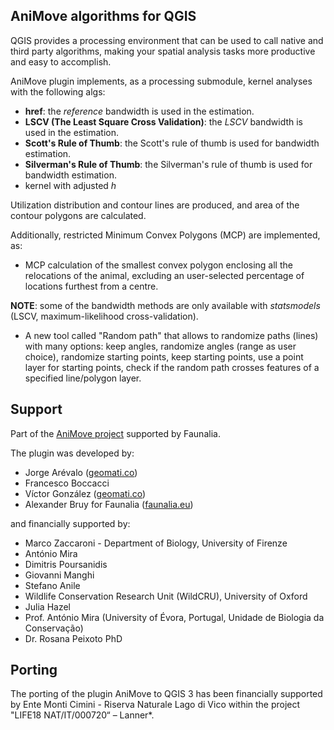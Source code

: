 AniMove algorithms for QGIS
---------------------------
QGIS provides a processing environment that can be used to call native and third
party algorithms, making your spatial analysis tasks more productive and easy to
accomplish.

AniMove plugin implements, as a processing submodule, kernel analyses with the
following algs:

* **href**: the *reference* bandwidth is used in the estimation.
* **LSCV (The Least Square Cross Validation)**: the *LSCV* bandwidth is used in
  the estimation.
* **Scott's Rule of Thumb**: the Scott's rule of thumb is used for bandwidth
  estimation.
* **Silverman's Rule of Thumb**: the Silverman's rule of thumb is used for
  bandwidth estimation.
* kernel with adjusted *h*

Utilization distribution and contour lines are produced, and area of the contour
polygons are calculated.

Additionally, restricted Minimum Convex Polygons (MCP) are implemented, as:

* MCP calculation of the smallest convex polygon enclosing all the relocations
  of the animal, excluding an user-selected percentage of locations furthest
  from a centre.

**NOTE**: some of the bandwidth methods are only available with *statsmodels*
(LSCV, maximum-likelihood cross-validation).

* A new tool called "Random path" that allows to randomize paths (lines) with many options:
keep angles, randomize angles (range as user choice), randomize starting points,
keep starting points, use a point layer for starting points, check if the random
path crosses features of a specified line/polygon layer.


Support
-------

Part of the [AniMove project](http://www.faunalia.it/animove) supported by
Faunalia.

The plugin was developed by:

* Jorge Arévalo ([geomati.co](http://geomati.co))
* Francesco Boccacci
* Víctor González ([geomati.co](http://geomati.co))
* Alexander Bruy for Faunalia ([faunalia.eu](http://www.faunalia.eu))

and financially supported by:

* Marco Zaccaroni - Department of Biology, University of Firenze
* António Mira
* Dimitris Poursanidis
* Giovanni Manghi
* Stefano Anile
* Wildlife Conservation Research Unit (WildCRU), University of Oxford
* Julia Hazel
* Prof. António Mira (University of Évora, Portugal, Unidade de Biologia da
  Conservação)
* Dr. Rosana Peixoto PhD


Porting
-------
The porting of the plugin AniMove to QGIS 3 has been financially
supported by Ente Monti Cimini - Riserva Naturale Lago di Vico within the
project "LIFE18 NAT/IT/000720“ – Lanner*.
